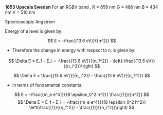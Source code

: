 
**1853 Upscala Sweden**
For an RGBV band ,
R = 656 nm 
G = 486 nm
B = 434 nm 
V = 510 nm

Spectroscopic Angstrom 

Energy of a level is given by:

$$ E = -\frac{{13.6 eV}}{{n^2}}
$$


- Therefore the change in energy with respect to $n_{i}$ is given by:

$$ \Delta E = E_f - E_i = -\frac{{13.6 eV}}{{n_f^2}} - \left(-\frac{{13.6 eV}}{{n_i^2}}\right)
$$

$$ \Delta E = \frac{{13.6 eV}}{{n_i^2}} - \frac{{13.6 eV}}{{n_f^2}}
$$
- In terms of fundamental constants:

$$ E = -\frac{{m_e e^4}}{{8 \epsilon_0^2 h^2}} \frac{{1}}{{n^2}}
$$ 
$$ \Delta E = E_f - E_i = -\frac{{m_e e^4}}{{8 \epsilon_0^2 h^2}} \left(\frac{{1}}{{n_f^2}} - \frac{{1}}{{n_i^2}}\right)
$$

